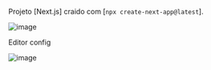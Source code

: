 Projeto [Next.js] craido com [`npx create-next-app@latest`].

![image](https://user-images.githubusercontent.com/91758001/236208532-86fed6de-3ad1-498a-8baf-a5cf49db5c53.png)

Editor config

![image](https://user-images.githubusercontent.com/91758001/236210185-a274c741-7c23-454e-8d7d-8aa5cc98e33d.png)
